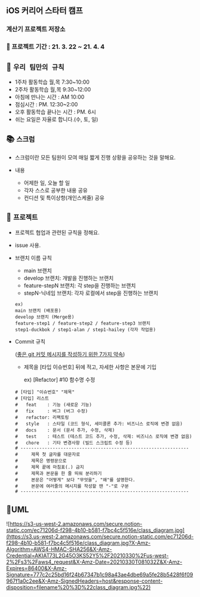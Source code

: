 ## iOS 커리어 스타터 캠프

### 계산기 프로젝트 저장소

### 📆 프로젝트 기간 : 21. 3. 22 ~ 21. 4. 4

## 🔐 `우리 팀만의 규칙`

- 1주차 활동학습 월,목 7:30~10:00
- 2주차 활동학습 월,목 9:30~12:00
- 아침에 만나는 시간 : AM 10:00
- 점심시간 : PM. 12:30~2:00
- 오후 활동학습 끝나는 시간 : PM. 6시
- 쉬는 요일은 자율로 합니다.(수, 토, 일)

## 📚 `스크럼`

- 스크럼이란 모든 팀원이 모여 매일 짧게 진행 상황을 공유하는 것을 말해요.

- 내용
    - 어제한 일, 오늘 할 일
    - 각자 스스로 공부한 내용 공유
    - 컨디션 및 특이상항(개인스케쥴) 공유

## 🏁 `프로젝트`

- 프로젝트 협업과 관련된 규칙을 정해요.
- issue 사용.
- 브랜치 이름 규칙
    - main 브랜치
    - develop 브랜치: 개발을 진행하는 브랜치
    - feature-stepN 브랜치: 각 step을 진행하는 브랜치
    - stepN-닉네임 브랜치: 각자 로컬에서 step을 진행하는 브랜치

    ```
    ex) 
    main 브랜치 (배포용)
    develop 브랜치 (Merge용)
    feature-step1 / feature-step2 / feature-step3 브랜치
    step1-duckbok / step1-alan / step1-hailey (각자 작업용)
    ```

- Commit 규칙

    ([좋은 git 커밋 메시지를 작성하기 위한 7가지 약속](https://meetup.toast.com/posts/106))

    - 제목을 [타입 이슈번호] 뒤에 적고, 자세한 사항은 본문에 기입

        ex) [Refactor] #10 함수명 수정

    ```
    # [타입] "이슈번호" "제목"
    # [타입] 리스트
    #   feat    : 기능 (새로운 기능)
    #   fix     : 버그 (버그 수정)
    #   refactor: 리팩토링
    #   style   : 스타일 (코드 형식, 세미콜론 추가: 비즈니스 로직에 변경 없음)
    #   docs    : 문서 (문서 추가, 수정, 삭제)
    #   test    : 테스트 (테스트 코드 추가, 수정, 삭제: 비즈니스 로직에 변경 없음)
    #   chore   : 기타 변경사항 (빌드 스크립트 수정 등)
    # ---------------------------------------------------------------
    #     제목 첫 글자를 대문자로
    #     제목은 명령문으로
    #     제목 끝에 마침표(.) 금지
    #     제목과 본문을 한 줄 띄워 분리하기
    #     본문은 "어떻게" 보다 "무엇을", "왜"를 설명한다.
    #     본문에 여러줄의 메시지를 작성할 땐 "-"로 구분
    # ---------------------------------------------------------------
    ```
    
## 🌲UML
![https://s3-us-west-2.amazonaws.com/secure.notion-static.com/ec71206d-f298-4b10-b581-f7bc4c5f516e/class_diagram.jpg](https://s3.us-west-2.amazonaws.com/secure.notion-static.com/ec71206d-f298-4b10-b581-f7bc4c5f516e/class_diagram.jpg?X-Amz-Algorithm=AWS4-HMAC-SHA256&X-Amz-Credential=AKIAT73L2G45O3KS52Y5%2F20210330%2Fus-west-2%2Fs3%2Faws4_request&X-Amz-Date=20210330T081032Z&X-Amz-Expires=86400&X-Amz-Signature=777c2c25bd16f24b67347b1c98a43ae4dbe69a5fe28b5428f6f09967f1a0c2ee&X-Amz-SignedHeaders=host&response-content-disposition=filename%20%3D%22class_diagram.jpg%22)
